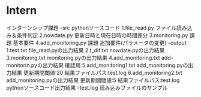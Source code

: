 # Intern
インターンシップ課題
-src
pythonソースコード
1.file_read.py
ファイル読み込み＆条件判定
2.nowdate.py
更新日時と現在日時の時間差分
3.monitoring.py
課題 基本要件
4.add_monitoring.py
課題 追加要件(パラメータの変更)
-output
1.test.txt
file_read.pyの出力結果
2.t_dif.txt
nowdate.pyの出力結果
3.monitoring.txt
monitoring.pyの出力結果
4.add_monitoring.txt
add-monitorin.pyの出力結果 確認用
5.add_monitoring1.txt
add_monitoring.pyの出力結果 更新期間閾値:20 結果ファイルパス:test.log
6.add_monitoring2.txt
add_monitoring.pyの出力結果 更新期間閾値:5 結果ファイルパス:test.log
pythonソースコード出力結果
-test.log
読み込みファイルのサンプル
